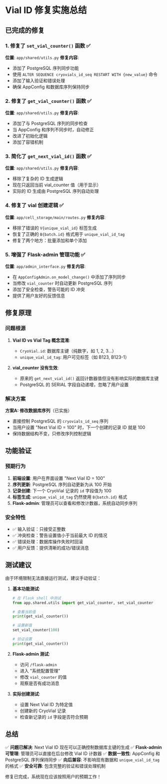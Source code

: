 # Vial ID 修复实施总结

## 已完成的修复

### 1. 修复了 `set_vial_counter()` 函数 ✅
**位置**: `app/shared/utils.py`
**修复内容**:
- 添加了 PostgreSQL 序列同步功能
- 使用 `ALTER SEQUENCE cryovials_id_seq RESTART WITH {new_value}` 命令
- 添加了输入验证和错误处理
- 确保 AppConfig 和数据库序列保持同步

### 2. 修复了 `get_vial_counter()` 函数 ✅
**位置**: `app/shared/utils.py`
**修复内容**:
- 添加了与 PostgreSQL 序列的同步检查
- 当 AppConfig 和序列不同步时，自动修正
- 改进了初始化逻辑
- 添加了容错机制

### 3. 简化了 `get_next_vial_id()` 函数 ✅
**位置**: `app/shared/utils.py`
**修复内容**:
- 移除了复杂的 ID 生成逻辑
- 现在只返回当前 vial_counter 值（用于显示）
- 实际的 ID 生成由 PostgreSQL 序列自动处理

### 4. 修复了 vial 创建逻辑 ✅
**位置**: `app/cell_storage/main/routes.py`
**修复内容**:
- 移除了错误的 `V{unique_vial_id}` 标签生成
- 恢复了正确的 `B{batch.id}` 格式用于 `unique_vial_id_tag`
- 修复了两个地方：批量添加和单个添加

### 5. 增强了 Flask-admin 管理功能 ✅
**位置**: `app/admin_interface.py`
**修复内容**:
- 在 `AppConfigAdmin.on_model_change()` 中添加了序列同步
- 当修改 `vial_counter` 时自动更新 PostgreSQL 序列
- 添加了安全检查，警告可能的 ID 冲突
- 提供了用户友好的反馈信息

## 修复原理

### 问题根源
1. **Vial ID vs Vial Tag 概念混淆**:
   - `CryoVial.id`: 数据库主键（纯数字，如 1, 2, 3...）
   - `unique_vial_id_tag`: 用户可见标签（如 B123, B123-1）

2. **vial_counter 没有生效**:
   - 原来的 `get_next_vial_id()` 返回计数器值但没有影响实际的数据库主键
   - PostgreSQL 的 SERIAL 字段自动递增，忽略了用户设置

### 解决方案
**方案A: 修改数据库序列**（已实施）
- 直接控制 PostgreSQL 的 `cryovials_id_seq` 序列
- 当用户设置 "Next Vial ID = 100" 时，下一个创建的记录 ID 就是 100
- 保持数据结构不变，只修改序列控制逻辑

## 功能验证

### 预期行为
1. **前端设置**: 用户在界面设置 "Next Vial ID = 100"
2. **序列更新**: PostgreSQL 序列自动更新为从 100 开始
3. **记录创建**: 下一个 CryoVial 记录的 `id` 字段值为 100
4. **标签生成**: `unique_vial_id_tag` 仍然使用 `B{batch.id}` 格式
5. **Flask-admin**: 管理员可以查看和修改计数器，系统自动同步序列

### 安全特性
- ✅ 输入验证：只接受正整数
- ✅ 冲突检查：警告设置值小于当前最大 ID 的情况
- ✅ 错误处理：数据库操作失败时回滚
- ✅ 用户反馈：提供清晰的成功/错误消息

## 测试建议

由于环境限制无法直接运行测试，建议手动验证：

1. **基本功能测试**:
   ```python
   # 在 Flask shell 中测试
   from app.shared.utils import get_vial_counter, set_vial_counter
   
   # 查看当前值
   print(get_vial_counter())
   
   # 设置新值
   set_vial_counter(100)
   
   # 验证设置
   print(get_vial_counter())
   ```

2. **Flask-admin 测试**:
   - 访问 `/flask-admin`
   - 进入 "系统配置管理"
   - 修改 `vial_counter` 的值
   - 观察是否有成功消息

3. **实际创建测试**:
   - 设置 Next Vial ID 为特定值
   - 创建新的 CryoVial 记录
   - 检查新记录的 `id` 字段是否符合预期

## 总结

✅ **问题已解决**: Next Vial ID 现在可以正确控制数据库主键的生成
✅ **Flask-admin 可管理**: 管理员可以直接在后台修改 Vial ID 计数器
✅ **数据一致性**: AppConfig 和 PostgreSQL 序列保持同步
✅ **向后兼容**: 不影响现有数据和 `unique_vial_id_tag` 的格式
✅ **安全可靠**: 包含完整的验证和错误处理机制

修复已完成，系统现在应该按照用户的预期工作！
